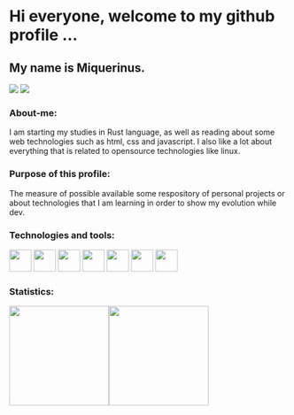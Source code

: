 <h1>Hi everyone,  welcome to my github profile ...</h1>

<h2>My name is Miquerinus.</h2>
<div>
<a href = "mailto:miquerinus.br@gmail.com"><img src="https://img.shields.io/badge/Gmail-D14836?style=for-the-badge&logo=gmail&logoColor=white" target="_blank"></a>
<a href="https://www.linkedin.com/in/seu-usuário-linkedln-aqui" target="_blank"><img src="https://img.shields.io/badge/-LinkedIn-%230077B5?style=for-the-badge&logo=linkedin&logoColor=white" target="_blank"></a>   
</div>

<h3>About-me:</h3>

<p>I am starting my studies in Rust language, as well as reading about some web technologies such as html, css and javascript. I also like a lot about everything that is related to opensource technologies like linux.</p>

<h3>Purpose of this profile:</h3> 

<p>The measure of possible available some respository of personal projects or about technologies that I am learning in order to show my evolution while dev.</p>

<h3>Technologies and tools:</h3> 

 <img src="https://cdn.jsdelivr.net/gh/devicons/devicon/icons/vim/vim-original.svg"  width="40"  height="40"/> 
<img src="https://cdn.jsdelivr.net/gh/devicons/devicon/icons/rust/rust-plain.svg" width="40" height="40" /> 
 <img src="https://cdn.jsdelivr.net/gh/devicons/devicon/icons/git/git-original.svg" width="40" height="40" /> 
 <img src="https://cdn.jsdelivr.net/gh/devicons/devicon/icons/html5/html5-original.svg" width="40" hight="40 "/> 
  <img src="https://cdn.jsdelivr.net/gh/devicons/devicon/icons/css3/css3-original-wordmark.svg" width="40" hight="40"/> 
   <img src="https://cdn.jsdelivr.net/gh/devicons/devicon/icons/javascript/javascript-original.svg" widtht="40" height="40"/> 
 <img src="https://cdn.jsdelivr.net/gh/devicons/devicon/icons/bash/bash-original.svg" width="40" height="40" /> 
 
<h3> Statistics: </h3> 

<div>
<a href="https://github.com/miquerinus">
<img height="180em" src="https://github-readme-stats.vercel.app/api/top-langs/?username=miquerinus&layout=compact&langs_count=7&theme=rose_pine"/><img height="180em" src="https://github-readme-stats.vercel.app/api?username=miquerinus&show_icons=true&theme=rose_pine&include_all_commits=true&count_private=true"/>
</div>
          
         